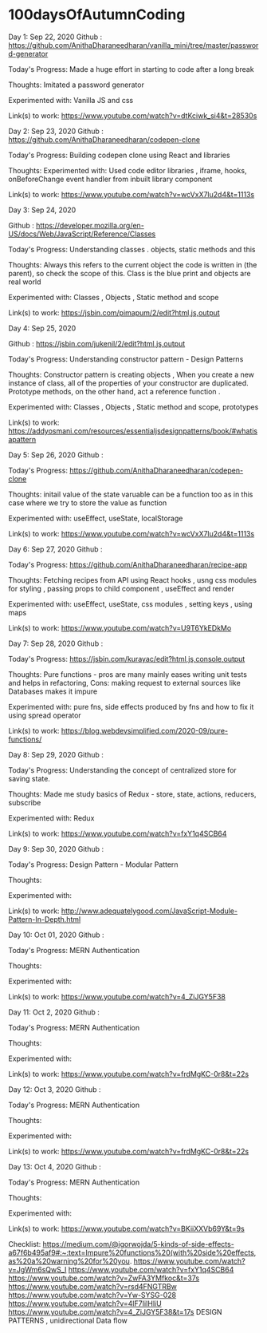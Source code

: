 # 100daysOfAutumnCoding

Day 1: Sep 22, 2020 Github : https://github.com/AnithaDharaneedharan/vanilla_mini/tree/master/password-generator

Today's Progress: Made a huge effort in starting to code after a long break

Thoughts: Imitated a password generator

Experimented with: Vanilla JS and css

Link(s) to work: https://www.youtube.com/watch?v=dtKciwk_si4&t=28530s


Day 2: Sep 23, 2020 Github : https://github.com/AnithaDharaneedharan/codepen-clone

Today's Progress: Building codepen clone using React and libraries

Thoughts: 
Experimented with: Used code editor libraries , iframe, hooks, onBeforeChange event handler from inbuilt library component

Link(s) to work: https://www.youtube.com/watch?v=wcVxX7lu2d4&t=1113s 


Day 3: Sep 24, 2020 

Github : https://developer.mozilla.org/en-US/docs/Web/JavaScript/Reference/Classes

Today's Progress: Understanding classes . objects, static methods and this 

Thoughts: Always this refers to the current object the code is written in (the parent), so check the scope of this. Class is the blue print and objects are real world

Experimented with: Classes , Objects , Static method and scope

Link(s) to work: https://jsbin.com/pimapum/2/edit?html,js,output



Day 4: Sep 25, 2020 

Github : https://jsbin.com/jukenil/2/edit?html,js,output 

Today's Progress: Understanding constructor pattern - Design Patterns

Thoughts: Constructor pattern is creating objects , When you create a new instance of class, all of the properties of your constructor are duplicated. Prototype methods, on the other hand, act a reference function .

Experimented with: Classes , Objects , Static method and scope, prototypes

Link(s) to work: https://addyosmani.com/resources/essentialjsdesignpatterns/book/#whatisapattern


Day 5: Sep 26, 2020 Github : 

Today's Progress: https://github.com/AnithaDharaneedharan/codepen-clone

Thoughts: initail value of the state varuable can be a function too as in this case where we try to store the value as function

Experimented with: useEffect, useState, localStorage 

Link(s) to work: https://www.youtube.com/watch?v=wcVxX7lu2d4&t=1113s



Day 6: Sep 27, 2020 Github : 

Today's Progress: https://github.com/AnithaDharaneedharan/recipe-app

Thoughts: Fetching recipes from API using React hooks , usng css modules for styling , passing props to child component , useEffect and render 

Experimented with: useEffect, useState, css modules , setting keys , using maps 

Link(s) to work: https://www.youtube.com/watch?v=U9T6YkEDkMo


Day 7: Sep 28, 2020 Github : 

Today's Progress: https://jsbin.com/kurayac/edit?html,js,console,output

Thoughts: Pure functions - pros are many mainly eases writing unit tests and helps in refactoring, Cons: making request to external sources like Databases makes it impure

Experimented with: pure fns, side effects produced by fns and how to fix it using spread operator

Link(s) to work: https://blog.webdevsimplified.com/2020-09/pure-functions/


Day 8: Sep 29, 2020 Github : 

Today's Progress: Understanding the concept of centralized store for saving state.

Thoughts: Made me study basics of Redux - store, state, actions, reducers, subscribe

Experimented with: Redux 

Link(s) to work: https://www.youtube.com/watch?v=fxY1q4SCB64


Day 9: Sep 30, 2020 Github : 

Today's Progress: Design Pattern - Modular Pattern

Thoughts: 

Experimented with: 

Link(s) to work: http://www.adequatelygood.com/JavaScript-Module-Pattern-In-Depth.html


Day 10: Oct 01, 2020 Github : 

Today's Progress: MERN Authentication

Thoughts: 

Experimented with: 

Link(s) to work: https://www.youtube.com/watch?v=4_ZiJGY5F38


Day 11: Oct 2, 2020 Github : 

Today's Progress: MERN Authentication

Thoughts: 

Experimented with: 

Link(s) to work: https://www.youtube.com/watch?v=frdMgKC-0r8&t=22s

Day 12: Oct 3, 2020 Github : 

Today's Progress: MERN Authentication

Thoughts: 

Experimented with: 

Link(s) to work: https://www.youtube.com/watch?v=frdMgKC-0r8&t=22s

Day 13: Oct 4, 2020 Github : 

Today's Progress: MERN Authentication

Thoughts: 

Experimented with: 

Link(s) to work: https://www.youtube.com/watch?v=BKiiXXVb69Y&t=9s



Checklist:
https://medium.com/@igorwojda/5-kinds-of-side-effects-a67f6b495af9#:~:text=Impure%20functions%20(with%20side%20effects,as%20a%20warning%20for%20you.
https://www.youtube.com/watch?v=JgWm6sQwS_I
https://www.youtube.com/watch?v=fxY1q4SCB64
https://www.youtube.com/watch?v=ZwFA3YMfkoc&t=37s
https://www.youtube.com/watch?v=rsd4FNGTRBw
https://www.youtube.com/watch?v=Yw-SYSG-028
https://www.youtube.com/watch?v=4lF7IiIHliU
https://www.youtube.com/watch?v=4_ZiJGY5F38&t=17s
DESIGN PATTERNS , unidirectional Data flow 

